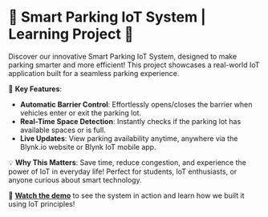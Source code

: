 # 🚗 **Smart Parking IoT System | Learning Project** 🚗
Discover our innovative Smart Parking IoT System, designed to make parking smarter and more efficient! This project showcases a real-world IoT application built for a seamless parking experience.  

🔑 **Key Features**:  
- **Automatic Barrier Control**: Effortlessly opens/closes the barrier when vehicles enter or exit the parking lot.  
- **Real-Time Space Detection**: Instantly checks if the parking lot has available spaces or is full.  
- **Live Updates**: View parking availability anytime, anywhere via the Blynk.io website or Blynk IoT mobile app.  

💡 **Why This Matters**: Save time, reduce congestion, and experience the power of IoT in everyday life! Perfect for students, IoT enthusiasts, or anyone curious about smart technology.  

📌 **[Watch the demo](https://youtu.be/PHTeYuSszoE?si=_LL1DKhgCK6nL9wO)** to see the system in action and learn how we built it using IoT principles!  
